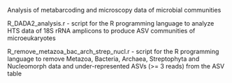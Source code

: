 Analysis of metabarcoding and microscopy data of microbial communities

R_DADA2_analysis.r - script for the R programming language to analyze HTS data of 18S rRNA amplicons to produce ASV communities of microeukaryotes

R_remove_metazoa_bac_arch_strep_nucl.r - script for the R programming language to remove Metazoa, Bacteria, Archaea, Streptophyta and Nucleomorph data and under-represented ASVs (>= 3 reads) from the ASV table


